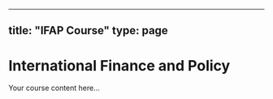    ---
   title: "IFAP Course"
   type: page
   ---
   
   # International Finance and Policy
   
   Your course content here...